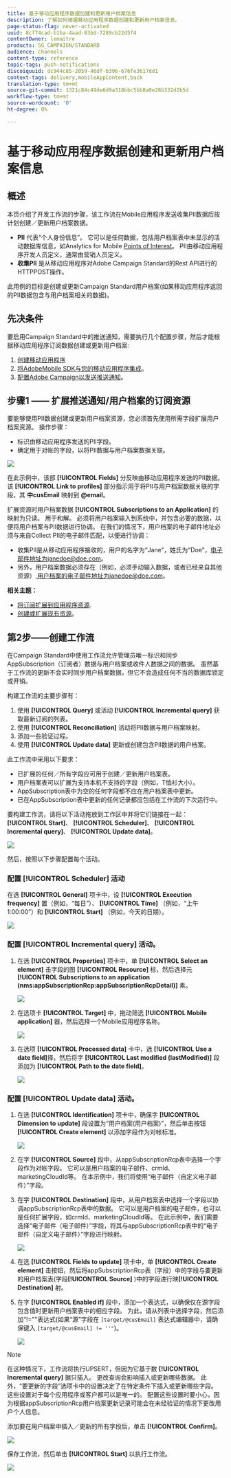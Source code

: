 ```yaml
---
title: 基于移动应用程序数据创建和更新用户档案信息
description: 了解如何根据移动应用程序数据创建和更新用户档案信息。
page-status-flag: never-activated
uuid: 8cf74cad-b1ba-4aad-83bd-7289cb22d5f4
contentOwner: lemaitre
products: SG_CAMPAIGN/STANDARD
audience: channels
content-type: reference
topic-tags: push-notifications
discoiquuid: dc944c85-2059-46df-b396-676fe3617dd1
context-tags: delivery,mobileAppContent,back
translation-type: tm+mt
source-git-commit: 1321c84c49de6d9a318bbc5bb8a0e28b332d2b5d
workflow-type: tm+mt
source-wordcount: '0'
ht-degree: 0%

---
```



# 基于移动应用程序数据创建和更新用户档案信息

## 概述

本页介绍了开发工作流的步骤，该工作流在Mobile应用程序发送收集PII数据后按计划创建／更新用户档案数据。

* **PII** 代表“个人身份信息”。 它可以是任何数据，包括用户档案表中未显示的活动数据库信息，如Analytics for Mobile [Points of Interest](../../integrating/using/about-campaign-points-of-interest-data-integration.md)。 PII由移动应用程序开发人员定义，通常由营销人员定义。
* **收集PII** 是从移动应用程序对Adobe Campaign Standard的Rest API进行的HTTPPOST操作。

此用例的目标是创建或更新Campaign Standard用户档案(如果移动应用程序返回的PII数据包含与用户档案相关的数据)。

## 先决条件

要启用Campaign Standard中的推送通知，需要执行几个配置步骤，然后才能根据移动应用程序订阅数据创建或更新用户档案:

1. [创建移动应用程序](../../administration/using/configuring-a-mobile-application.md)
1. [将AdobeMobile SDK与您的移动应用程序集成](https://helpx.adobe.com/cn/campaign/kb/integrate-mobile-sdk.html)。
1. [配置Adobe Campaign以发送推送通知](https://helpx.adobe.com/cn/campaign/kb/configuring-app-sdkv4.html)。

## 步骤1 —— 扩展推送通知/用户档案的订阅资源

要能够使用PII数据创建或更新用户档案资源，您必须首先使用所需字段扩展用户档案资源。 操作步骤：

* 标识由移动应用程序发送的PII字段。
* 确定用于对帐的字段，以将PII数据与用户档案数据关联。

![](assets/update_profile1.png)

在此示例中，该部 **[!UICONTROL Fields]** 分反映由移动应用程序发送的PII数据。 该 **[!UICONTROL Link to profiles]** 部分指示用于将PII与用户档案数据关联的字段，其 **中cusEmail** 映射到 **@email**。

扩展资源时用户档案数据 **[!UICONTROL Subscriptions to an Application]** 的映射为只读。 用于和解。 必须将用户档案输入到系统中，并包含必要的数据，以便将用户档案与PII数据进行协调。 在我们的情况下，用户档案的电子邮件地址必须与来自Collect PII的电子邮件匹配，以便进行协调：

* 收集PII是从移动应用程序接收的，用户的名字为“Jane”，姓氏为“Doe”，电子邮件地址为janedoe@doe.com。
* 另外，用户档案数据必须存在（例如，必须手动输入数据，或者已经来自其他资源）,用户档案的电子邮件地址为janedoe@doe.com。

**相关主题：**

* [将订阅扩展到应用程序资源](../../developing/using/extending-the-subscriptions-to-an-application-resource.md).
* [创建或扩展现有资源](../../developing/using/key-steps-to-add-a-resource.md)。

## 第2步——创建工作流

在Campaign Standard中使用工作流允许管理员唯一标识和同步AppSubscription（订阅者）数据与用户档案或收件人数据之间的数据。 虽然基于工作流的更新不会实时同步用户档案数据，但它不会造成任何不当的数据库锁定或开销。

构建工作流的主要步骤有：

1. 使用 **[!UICONTROL Query]** 或活动 **[!UICONTROL Incremental query]** 获取最新订阅的列表。
1. 使用 **[!UICONTROL Reconciliation]** 活动将PII数据与用户档案映射。
1. 添加一些验证过程。
1. 使用 **[!UICONTROL Update data]** 更新或创建包含PII数据的用户档案。

此工作流中采用以下要求：

* 已扩展的任何／所有字段应可用于创建／更新用户档案表。
* 用户档案表可以扩展为支持本机不支持的字段（例如，T恤衫大小）。
* AppSubscription表中为空的任何字段都不应在用户档案表中更新。
* 已在AppSubscription表中更新的任何记录都应包括在工作流的下次运行中。

要构建工作流，请将以下活动拖放到工作区中并将它们链接在一起： **[!UICONTROL Start]**、 **[!UICONTROL Scheduler]**、 **[!UICONTROL Incremental query]**、 **[!UICONTROL Update data]**。

![](assets/update_profile0.png)

然后，按照以下步骤配置每个活动。

### 配置 **[!UICONTROL Scheduler]** 活动

在选 **[!UICONTROL General]** 项卡中，设 **[!UICONTROL Execution frequency]** 置（例如，“每日”）、 **[!UICONTROL Time]** （例如，“上午1:00:00”）和 **[!UICONTROL Start]** （例如，今天的日期）。

![](assets/update_profile2.png)

### 配置 **[!UICONTROL Incremental query]** 活动。

1. 在选 **[!UICONTROL Properties]** 项卡中，单 **[!UICONTROL Select an element]** 击字段的图 **[!UICONTROL Resource]** 标，然后选择元 **[!UICONTROL Subscriptions to an application (nms:appSubscriptionRcp:appSubscriptionRcpDetail)]** 素。

   ![](assets/update_profile3.png)

1. 在选项卡 **[!UICONTROL Target]** 中，拖动筛选 **[!UICONTROL Mobile application]** 器，然后选择一个Mobile应用程序名称。

   ![](assets/update_profile4.png)

1. 在选项 **[!UICONTROL Processed data]** 卡中，选 **[!UICONTROL Use a date field]**&#x200B;择，然后将字 **[!UICONTROL Last modified (lastModified)]** 段添加为 **[!UICONTROL Path to the date field]**。

   ![](assets/update_profile5.png)

### 配置 **[!UICONTROL Update data]** 活动。

1. 在选 **[!UICONTROL Identification]** 项卡中，确保字 **[!UICONTROL Dimension to update]** 段设置为“用户档案(用户档案)”，然后单击按钮 **[!UICONTROL Create element]** 以添加字段作为对帐标准。

   ![](assets/update_profile_createelement.png)

1. 在字 **[!UICONTROL Source]** 段中，从appSubscriptionRcp表中选择一个字段作为对帐字段。 它可以是用户档案的电子邮件、crmId、marketingCloudId等。 在本示例中，我们将使用“电子邮件（自定义电子邮件）”字段。

1. 在字 **[!UICONTROL Destination]** 段中，从用户档案表中选择一个字段以协调appSubscriptionRcp表中的数据。 它可以是用户档案的电子邮件，也可以是任何扩展字段，如crmId、marketingCloudId等。 在此示例中，我们需要选择“电子邮件（电子邮件）”字段，将其与appSubscriptionRcp表中的“电子邮件（自定义电子邮件）”字段进行映射。

   ![](assets/update_profile7.png)

1. 在选 **[!UICONTROL Fields to update]** 项卡中，单 **[!UICONTROL Create element]** 击按钮，然后将appSubscriptionRcp表（字段）中的字段与要更新的用户档案表(字段&#x200B;**[!UICONTROL Source]** )中的字段进行映&#x200B;**[!UICONTROL Destination]** 射。

1. 在字 **[!UICONTROL Enabled if]** 段中，添加一个表达式，以确保仅在源字段包含值时更新用户档案表中的相应字段。 为此，请从列表中选择字段，然后添加“!=&quot;&quot;表达式(如果“源”字段在 `[target/@cusEmail]` 表达式编辑器中，请确保键入 `[target/@cusEmail] != ''"`)。

   ![](assets/update_profile8.png)

>[!NOTE]
>
>在这种情况下，工作流将执行UPSERT，但因为它基于数 **[!UICONTROL Incremental query]** 据只插入。 更改查询会影响插入或更新哪些数据。
>此外，“要更新的字段”选项卡中的设置决定了在特定条件下插入或更新哪些字段。 这些设置对于每个应用程序或客户都可以是唯一的。
>配置这些设置时要小心，因为根据appSubscriptionRcp用户档案更新记录可能会在未经验证的情况下更改用户个人信息。

添加要在用户档案中插入／更新的所有字段后，单击 **[!UICONTROL Confirm]**。

![](assets/update_profile9.png)

保存工作流，然后单击 **[!UICONTROL Start]** 以执行工作流。

![](assets/update_profile10.png)
